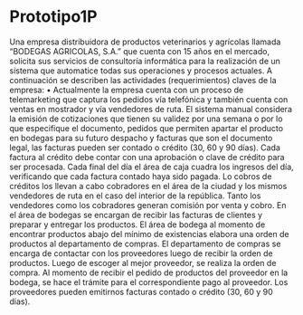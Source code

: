 # Prototipo1P
Una  empresa  distribuidora  de  productos  veterinarios  y  agrícolas  llamada  “BODEGAS  AGRICOLAS, S.A.” que cuenta con 15 años en el mercado, solicita sus servicios de consultoría  informática  para  la  realización  de  un  sistema  que  automatice  todas  sus  operaciones  y  procesos actuales. A continuación se describen las actividades (requerimientos)  claves de la  empresa:     • Actualmente  la  empresa  cuenta  con  un  proceso  de  telemarketing  que  captura  los  pedidos vía telefónica y también cuenta con ventas en mostrador y vía vendedores  de  ruta.      El  sistema  manual  considera  la  emisión  de  cotizaciones  que  tienen  su  validez por una semana o por lo que especifique el documento, pedidos que permiten  apartar  el  producto  en  bodegas  para  su  futuro  despacho  y  facturas  que  son  el  documento legal, las facturas pueden ser contado o crédito (30, 60 y 90 días).  Cada  factura  al  crédito  debe  contar  con  una  aprobación  o  clave  de  crédito  para  ser  procesada.  Cada final del día el área de caja cuadra los ingresos del día, verificando  que cada factura contado haya sido pagada.  Lo cobros de créditos los llevan a cabo  cobradores en el área de la ciudad y los mismos vendedores de ruta en el caso del  interior de la república.  Tanto los vendedores como los cobradores generan comisión  por  venta  y  cobro.    En  el  área  de  bodegas  se  encargan  de  recibir  las  facturas  de  clientes  y  preparar  y  entregar  los  productos.    El  área  de  bodega  al  momento  de  encontrar productos abajo del mínimo de existencias elabora una orden de  productos al departamento de compras.   El departamento de compras se encarga  de contactar con los proveedores luego de recibir la orden de productos.  Luego de  escoger al mejor proveedor, se realiza la orden de compra.  Al momento de recibir el  pedido  de  productos  del  proveedor  en  la  bodega,  se  hace  el  trámite  para  el  correspondiente  pago  al  proveedor.    Los  proveedores  pueden  emitirnos  facturas  contado o crédito (30, 60 y 90 dias).   

